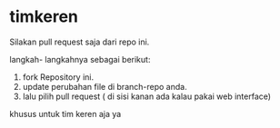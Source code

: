 # timkeren

Silakan pull request saja dari repo ini.

langkah- langkahnya sebagai berikut:

1. fork Repository ini.
2. update perubahan file di branch-repo anda.
3. lalu pilih pull request ( di sisi kanan ada kalau pakai web interface) 


khusus untuk tim keren aja ya
